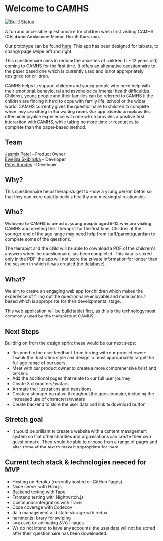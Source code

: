 # Welcome to CAMHS

[![Build Status](https://travis-ci.org/CYPIAPT-LNDSE/welcome-to-camhs.svg?branch=master)](https://travis-ci.org/CYPIAPT-LNDSE/welcome-to-camhs)

A fun and accessible questionnaire for children when first visiting CAMHS (Child and Adolescent Mental Health Services).

Our prototype can be found [here](https://cypiapt-lndse.github.io/welcome-to-camhs/). This app has been designed for tablets, to change page swipe left and right.

This questionnaire aims to reduce the anxieties of children (5 - 12 years old) coming to CAMHS for the first time. It offers an alternative questionnaire to the paper based one which is currently used and is not appropriately designed for children.

CAMHS helps to support children and young people who need help with their emotional, behavioural and psychological/mental health difficulties. Children, young people and their families can be referred to CAMHS if the children are finding it hard to cope with family life, school or the wider world. CAMHS currently gives the questionnaire to children to complete when they are sitting in the waiting room. Our app intends to replace this often unenjoyable experience with one which provides a positive first interaction with CAMHS, while taking no more time or resources to complete than the paper-based method.

## Team
[Jasmin Patel](https://github.com/Jasminpatel1) - Product Owner <br>
[Ewelina Skibinska](https://github.com/skibinska) - Developer <br>
[Peter Rhodes](https://github.com/rhodespeter) - Developer

## Why?

This questionnaire helps therapists get to know a young person better so that they can more quickly build a healthy and meaningful relationship.

## Who?

Welcome to CAMHS is aimed at young people aged 5-12 who are visiting CAMHS and meeting their therapist for the first time.
Children at the younger end of the age range may need help from staff/parent/guardian to complete some of the questions.

The therapist and the child will be able to download a PDF of the children's answers when the questionnaire has been completed. This data is stored only in the PDF, the app will not store the private information for longer than the session in which it was created (no database).  

## What?

We aim to create an engaging web app for children which makes the experience of filling out the questionnaire enjoyable and more pictorial based which is appropriate for their developmental stage.

This web application will be build tablet first, as this is the technology most commonly used by the therapists at CAMHS.

## Next Steps

Building on from the design sprint these would be our next steps:
 - Respond to the user feedback from testing with our product owner. Tweak the illustration style and design to most appropriately target the full age range of our users.
 - Meet with our product owner to create a more comprehensive brief and timeline
 - Add the additional pages that relate to our full user journey
 - Create 3 characters/avatars
 - Animate the illustrations and transitions
 - Create a stronger narrative throughout the questionnaire, including the increased use of characters/avatars
 - Create backend to store the user data and link to download button

## Stretch goal
 - It would be brilliant to create a website with a content management system so that other charities and organisations can create their own questionnaire. They would be able to choose from a range of pages and alter some of the text to make it appropriate for them.

## Current tech stack & technologies needed for MVP
- Hosting on Heroku (currently hosted on GitHub Pages)
- Node server with Hapi.js
- Backend testing with Tape
- Frontend testing with Nightwatch.js
- Continuous intergration with Travis
- Code coverage with Codecov
- data management and state storage with redux
- hammer.js library for swiping
- snap.svg for animating SVG images
- We do not intend to have any accounts, the user data will not be stored after their questionnaire has been downloaded.
